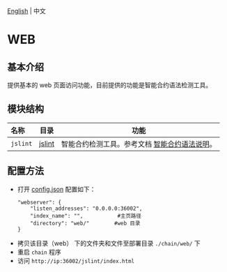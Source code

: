 [English](README.md) | 中文

# WEB

## 基本介绍
提供基本的 web 页面访问功能，目前提供的功能是智能合约语法检测工具。

## 模块结构

名称 | 目录 | 功能
|:--- | --- | ---
| `jslint` | [jslint](./jslint) | 智能合约检测工具。参考文档 [智能合约语法说明](./jslint/ContractRules_CN.md)。

## 配置方法
- 打开 [config.json](../../build/win32/config/config.json) 配置如下：
    ```
    "webserver": {
        "listen_addresses": "0.0.0.0:36002",
        "index_name": "",           #主页路径
        "directory": "web/"        #web 目录
    }
    ```
- 拷贝该目录（web） 下的文件夹和文件至部署目录 `./chain/web/` 下
- 重启 `chain` 程序
- 访问 `http://ip:36002/jslint/index.html`
